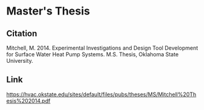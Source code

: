# Master's Thesis

## Citation
Mitchell, M. 2014. Experimental Investigations and Design Tool Development for Surface Water Heat Pump Systems. M.S. Thesis, Oklahoma State University.

## Link
https://hvac.okstate.edu/sites/default/files/pubs/theses/MS/Mitchell%20Thesis%202014.pdf

